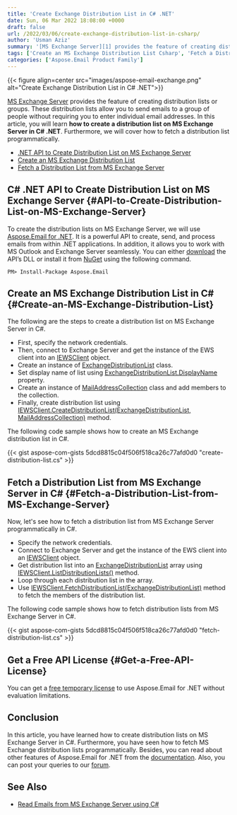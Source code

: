```yaml
---
title: 'Create Exchange Distribution List in C# .NET'
date: Sun, 06 Mar 2022 18:08:00 +0000
draft: false
url: /2022/03/06/create-exchange-distribution-list-in-csharp/
author: 'Usman Aziz'
summary: '[MS Exchange Server][1] provides the feature of creating distribution lists or groups. These distribution lists allow you to send emails to a group of people without requiring you to enter individual email addresses. In this article, you will learn **how to create a distribution list on MS Exchange Server in C# .NET**. Furthermore, we will cover how to fetch a distribution list programmatically.'
tags: ['Create an MS Exchange Distribution List Csharp', 'Fetch a Distribution List from MS Exchange Server Cshapr', 'Work with Exchange Distribution List in CSharp']
categories: ['Aspose.Email Product Family']
---
```




{{< figure align=center src="images/aspose-email-exchange.png" alt="Create Exchange Distribution List in C# .NET">}}


[MS Exchange Server][2] provides the feature of creating distribution lists or groups. These distribution lists allow you to send emails to a group of people without requiring you to enter individual email addresses. In this article, you will learn **how to create a distribution list on MS Exchange Server in C# .NET**. Furthermore, we will cover how to fetch a distribution list programmatically.

*   [.NET API to Create Distribution List on MS Exchange Server][3]
*   [Create an MS Exchange Distribution List][4]
*   [Fetch a Distribution List from MS Exchange Server][5]

## C# .NET API to Create Distribution List on MS Exchange Server {#API-to-Create-Distribution-List-on-MS-Exchange-Server}

To create the distribution lists on MS Exchange Server, we will use [Aspose.Email for .NET][6]. It is a powerful API to create, send, and process emails from within .NET applications. In addition, it allows you to work with MS Outlook and Exchange Server seamlessly. You can either [download][7] the API’s DLL or install it from [NuGet][8] using the following command.

```
PM> Install-Package Aspose.Email
```

## Create an MS Exchange Distribution List in C# {#Create-an-MS-Exchange-Distribution-List}

The following are the steps to create a distribution list on MS Exchange Server in C#.

*   First, specify the network credentials.
*   Then, connect to Exchange Server and get the instance of the EWS client into an [IEWSClient][9] object.
*   Create an instance of [ExchangeDistributionList][10] class.
*   Set display name of list using [ExchangeDistributionList.DisplayName][11] property.
*   Create an instance of [MailAddressCollection][12] class and add members to the collection.
*   Finally, create distribution list using [IEWSClient.CreateDistributionList(ExchangeDistributionList, MailAddressCollection)][13] method.

The following code sample shows how to create an MS Exchange distribution list in C#.

{{< gist aspose-com-gists 5dcd8815c04f506f518ca26c77afd0d0 "create-distribution-list.cs" >}}

## Fetch a Distribution List from MS Exchange Server in C# {#Fetch-a-Distribution-List-from-MS-Exchange-Server}

Now, let's see how to fetch a distribution list from MS Exchange Server programmatically in C#.

*   Specify the network credentials.
*   Connect to Exchange Server and get the instance of the EWS client into an [IEWSClient][14] object.
*   Get distribution list into an [ExchangeDistributionList][15] array using [IEWSClient.ListDistributionLists()][16] method.
*   Loop through each distribution list in the array.
*   Use [IEWSClient.FetchDistributionList(ExchangeDistributionList)][17] method to fetch the members of the distribution list.

The following code sample shows how to fetch distribution lists from MS Exchange Server in C#.

{{< gist aspose-com-gists 5dcd8815c04f506f518ca26c77afd0d0 "fetch-distribution-list.cs" >}}

## Get a Free API License {#Get-a-Free-API-License}

You can get a [free temporary license][18] to use Aspose.Email for .NET without evaluation limitations.

## Conclusion

In this article, you have learned how to create distribution lists on MS Exchange Server in C#. Furthermore, you have seen how to fetch MS Exchange distribution lists programmatically. Besides, you can read about other features of Aspose.Email for .NET from the [documentation][19]. Also, you can post your queries to our [forum][20].

## See Also

*   [Read Emails from MS Exchange Server using C#][21]




[1]: https://en.wikipedia.org/wiki/Microsoft_Exchange_Server
[2]: https://en.wikipedia.org/wiki/Microsoft_Exchange_Server
[3]: #API-to-Create-Distribution-List-on-MS-Exchange-Server
[4]: #Create-an-MS-Exchange-Distribution-List
[5]: #Fetch-a-Distribution-List-from-MS-Exchange-Server
[6]: https://products.aspose.com/email/net/
[7]: https://downloads.aspose.com/email/net
[8]: https://www.nuget.org/packages/Aspose.Email/
[9]: https://apireference.aspose.com/email/net/aspose.email.clients.exchange.webservice/iewsclient
[10]: https://apireference.aspose.com/email/net/aspose.email.clients.exchange/exchangedistributionlist
[11]: https://apireference.aspose.com/email/net/aspose.email.clients.exchange/exchangedistributionlist/properties/displayname
[12]: https://apireference.aspose.com/email/net/aspose.email/mailaddresscollection
[13]: https://apireference.aspose.com/email/net/aspose.email.clients.exchange.webservice/iewsclient/methods/createdistributionlist
[14]: https://apireference.aspose.com/email/net/aspose.email.clients.exchange.webservice/iewsclient
[15]: https://apireference.aspose.com/email/net/aspose.email.clients.exchange/exchangedistributionlist
[16]: https://apireference.aspose.com/email/net/aspose.email.clients.exchange.webservice/iewsclient/methods/listdistributionlists
[17]: https://apireference.aspose.com/email/net/aspose.email.clients.exchange.webservice/iewsclient/methods/fetchdistributionlist
[18]: https://purchase.aspose.com/temporary-license
[19]: https://docs.aspose.com/email/net/
[20]: https://forum.aspose.com/
[21]: https://blog.aspose.com/2020/11/20/read-emails-from-exchange-server-using-csharp/




